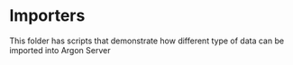 # Importers

This folder has scripts that demonstrate how different type of data can be imported into Argon Server